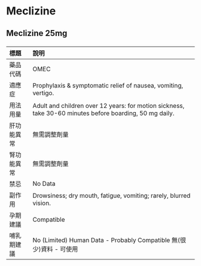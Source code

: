 # Meclizine

## Meclizine 25mg

##### 

| 標題       | 說明                                                                                                    |
|:-----------|:--------------------------------------------------------------------------------------------------------|
| 藥品代碼   | OMEC                                                                                                    |
| 適應症     | Prophylaxis & symptomatic relief of nausea, vomiting, vertigo.                                          |
| 用法用量   | Adult and children over 12 years: for motion sickness, take 30-60 minutes before boarding, 50 mg daily. |
| 肝功能異常 | 無需調整劑量                                                                                            |
| 腎功能異常 | 無需調整劑量                                                                                            |
| 禁忌       | No Data                                                                                                 |
| 副作用     | Drowsiness; dry mouth, fatigue, vomiting; rarely, blurred vision.                                       |
| 孕期建議   | Compatible                                                                                              |
| 哺乳期建議 | No (Limited) Human Data - Probably Compatible 無(很少)資料 - 可使用                                     |

